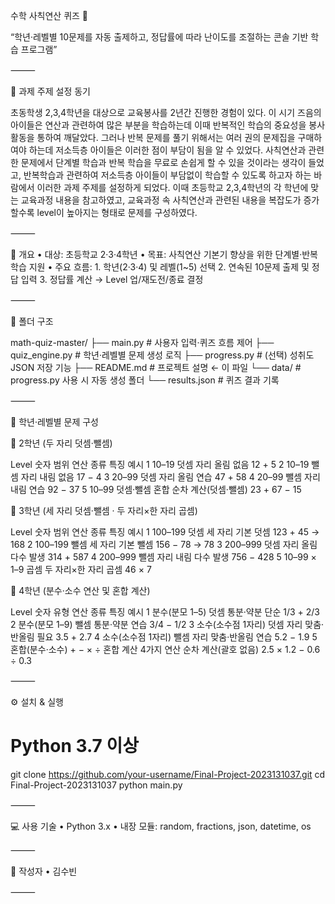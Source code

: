 수학 사칙연산 퀴즈 🧮

“학년·레벨별 10문제를 자동 출제하고, 정답률에 따라 난이도를 조절하는 콘솔 기반 학습 프로그램”

⸻

🌟 과제 주제 설정 동기

초동학생 2,3,4학년을 대상으로 교육봉사를 2년간 진행한 경험이 있다.
이 시기 즈음의 아이들은 연산과 관련하여 많은 부분을 학습하는데 이때 반복적인 학습의 중요성을 봉사활동을 통하여 깨달았다.
그러나 반복 문제를 풀기 위해서는 여러 권의 문제집을 구매하여야 하는데 저소득층 아이들은 이러한 점이 부담이 됨을 알 수 있었다.
사칙연산과 관련한 문제에서 단계별 학습과 반복 학습을 무료로 손쉽게 할 수 있을 것이라는 생각이 들었고, 반복학습과 관련하여 저소득층 아이들이 부담없이 학습할 수 있도록 하고자 하는 바람에서 이러한 과제 주제를 설정하게 되었다.
이때 초등학교 2,3,4학년의 각 학년에 맞는 교육과정 내용을 참고하였고, 교육과정 속 사칙연산과 관련된 내용을 복잡도가 증가할수록 level이 높아지는 형태로 문제를 구성하였다.

⸻

📌 개요
	•	대상: 초등학교 2·3·4학년
	•	목표: 사칙연산 기본기 향상을 위한 단계별·반복 학습 지원
	•	주요 흐름:
	1.	학년(2·3·4) 및 레벨(1~5) 선택
	2.	연속된 10문제 출제 및 정답 입력
	3.	정답률 계산 → Level 업/재도전/종료 결정

⸻

📂 폴더 구조

math-quiz-master/
├── main.py          # 사용자 입력·퀴즈 흐름 제어
├── quiz_engine.py   # 학년·레벨별 문제 생성 로직
├── progress.py      # (선택) 성취도 JSON 저장 기능
├── README.md        # 프로젝트 설명 ← 이 파일
└── data/            # progress.py 사용 시 자동 생성 폴더
    └── results.json # 퀴즈 결과 기록


⸻

🧮 학년·레벨별 문제 구성

🏫 2학년 (두 자리 덧셈·뺄셈)

Level	숫자 범위	연산 종류	특징	예시
1	10–19	덧셈	자리 올림 없음	12 + 5
2	10–19	뺄셈	자리 내림 없음	17 − 4
3	20–99	덧셈	자리 올림 연습	47 + 58
4	20–99	뺄셈	자리 내림 연습	92 − 37
5	10–99	덧셈·뺄셈 혼합	순차 계산(덧셈·뺄셈)	23 + 67 − 15

🏫 3학년 (세 자리 덧셈·뺄셈 · 두 자리×한 자리 곱셈)

Level	숫자 범위	연산 종류	특징	예시
1	100–199	덧셈	세 자리 기본 덧셈	123 + 45 → 168
2	100–199	뺄셈	세 자리 기본 뺄셈	156 − 78 → 78
3	200–999	덧셈	자리 올림 다수 발생	314 + 587
4	200–999	뺄셈	자리 내림 다수 발생	756 − 428
5	10–99 × 1–9	곱셈	두 자리×한 자리 곱셈	46 × 7

🏫 4학년 (분수·소수 연산 및 혼합 계산)

Level	숫자 유형	연산 종류	특징	예시
1	분수(분모 1–5)	덧셈	통분·약분 단순	1/3 + 2/3
2	분수(분모 1–9)	뺄셈	통분·약분 연습	3/4 − 1/2
3	소수(소수점 1자리)	덧셈	자리 맞춤·반올림 필요	3.5 + 2.7
4	소수(소수점 1자리)	뺄셈	자리 맞춤·반올림 연습	5.2 − 1.9
5	혼합(분수·소수)	+ − × ÷ 혼합 계산	4가지 연산 순차 계산(괄호 없음)	2.5 × 1.2 − 0.6 ÷ 0.3


⸻

⚙️ 설치 & 실행

# Python 3.7 이상
git clone https://github.com/your-username/Final-Project-2023131037.git
cd Final-Project-2023131037
python main.py


⸻

💻 사용 기술
	•	Python 3.x
	•	내장 모듈: random, fractions, json, datetime, os

⸻

👤 작성자
	•	김수빈

⸻
